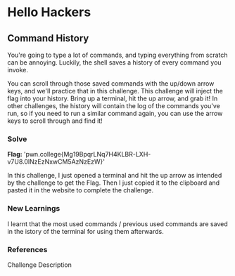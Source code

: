 # Hello Hackers

##  Command History
You're going to type a lot of commands, and typing everything from scratch can be annoying. Luckily, the shell saves a history of every command you invoke.

You can scroll through those saved commands with the up/down arrow keys, and we'll practice that in this challenge. 
This challenge will inject the flag into your history. Bring up a terminal, hit the up arrow, and grab it! 
In other challenges, the history will contain the log of the commands you've run, so if you need to run a similar command again, you can use the arrow keys to scroll through and find it!


### Solve
**Flag:** 'pwn.college{Mg19BpqrLNq7H4KLBR-LXH-v7U8.0lNzEzNxwCM5AzNzEzW}'

In this challenge, I just opened a terminal and hit the up arrow as intended by the challenge to get the Flag. Then I just copied it to the clipboard and pasted it in the website to complete the challenge.

### New Learnings
I learnt that the most used commands / previous used commands are saved in the istory of the terminal for using them afterwards.

### References
Challenge Description
